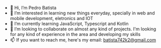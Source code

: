 - 👋 Hi, I’m Pedro Batista
- 👀 I’m interested in learning new things everyday, specially in web and mobile development, eletronics and IOT
- 🌱 I’m currently learning JavaScript, Typescript and Kotlin
- 💞️ I’m looking to collaborate on almost any kind of projects. I'm looking for any kind of experience in the area and developing my skills
- 📫 If you want to reach me, here's my email: batista742k2@gmail.com

<!---
pedro742k2/pedro742k2 is a ✨ special ✨ repository because its `README.md` (this file) appears on your GitHub profile.
You can click the Preview link to take a look at your changes.
--->
